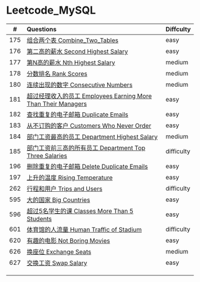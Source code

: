 # Leetcode_MySQL

|  #   | Questions                                                    | Diffculty  |
| :--: | :----------------------------------------------------------- | ---------- |
| 175  | [组合两个表  Combine_Two_Tables](https://github.com/shaoecho/Leetcode_MySQL/blob/master/175_Combine_Two_Tables.md) | easy       |
| 176  | [第二高的薪水  Second Highest Salary](https://github.com/shaoecho/Leetcode_MySQL/blob/master/176_Second_Highest_Salary.md) | easy       |
| 177  | [第N高的薪水  Nth Highest Salary](https://github.com/shaoecho/Leetcode_MySQL/blob/master/177_Nth%20Highest%20Salary.md) | medium     |
| 178  | [分数排名 Rank Scores](https://github.com/shaoecho/Leetcode_MySQL/blob/master/178_Rank%20Scores.md) | medium     |
| 180  | [连续出现的数字 Consecutive Numbers](https://github.com/shaoecho/Leetcode_MySQL/blob/master/180_Consecutive%20Numbers%20.md) | medium     |
| 181  | [超过经理收入的员工 Employees Earning More Than Their Managers](https://github.com/shaoecho/Leetcode_MySQL/blob/master/181_Employees%20Earning%20More%20Than%20Their%20Managers.md) | easy       |
| 182  | [查找重复的电子邮箱 Duplicate Emails](https://github.com/shaoecho/Leetcode_MySQL/blob/master/182_Duplicate%20Emails.md) | easy       |
| 183  | [从不订购的客户 Customers Who Never Order](https://github.com/shaoecho/Leetcode_MySQL/blob/master/183_Customers%20Who%20Never%20Order.md) | easy       |
| 184  | [部门工资最高的员工 Department Highest Salary](https://github.com/shaoecho/Leetcode_MySQL/blob/master/184_Department%20Highest%20Salary.md) | medium     |
| 185  | [部门工资前三高的所有员工 Department Top Three Salaries](https://github.com/shaoecho/Leetcode_MySQL/blob/master/185_%20Department%20Top%20Three%20Salaries.md) | difficulty |
| 196  | [删除重复的电子邮箱 Delete Duplicate Emails](https://github.com/shaoecho/Leetcode_MySQL/blob/master/196_Delete%20Duplicate%20Emails.md) | easy       |
| 197  | [上升的温度 Rising Temperature](https://github.com/shaoecho/Leetcode_MySQL/blob/master/197_Rising%20Temperature.md) | easy       |
| 262  | [行程和用户 Trips and Users](https://github.com/shaoecho/Leetcode_MySQL/blob/master/262_Trips%20and%20Users.md) | difficulty |
| 595  | [大的国家 Big Countries](https://github.com/shaoecho/Leetcode_MySQL/blob/master/595_Investments%20in%202016.md) | easy       |
| 596  | [超过5名学生的课 Classes More Than 5 Students](https://github.com/shaoecho/Leetcode_MySQL/blob/master/596_Big%20Countries.md) | easy       |
| 601  | [体育馆的人流量 Human Traffic of Stadium](https://github.com/shaoecho/Leetcode_MySQL/blob/master/601_Human%20Traffic%20of%20Stadium.md) | difficulty |
| 620  | [有趣的电影 Not Boring Movies](https://github.com/shaoecho/Leetcode_MySQL/blob/master/620_Not%20Boring%20Movies.md) | easy       |
| 626  | [换座位 Exchange Seats](https://github.com/shaoecho/Leetcode_MySQL/blob/master/626_Exchange%20Seats.md) | medium     |
| 627  | [交换工资 Swap Salary](https://github.com/shaoecho/Leetcode_MySQL/blob/master/627_Swap%20Salary.md) | easy       |
|      |                                                              |            |
|      |                                                              |            |
|      |                                                              |            |

